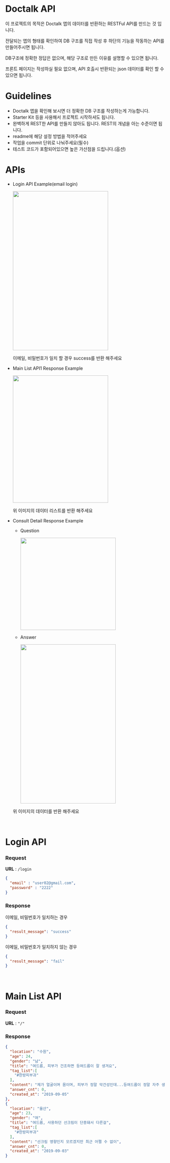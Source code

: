 # Doctalk API
이 프로젝트의 목적은 Doctalk 앱의 데이터를 반환하는 RESTFul API를 만드는 것 입니다.

전달되는 앱의 형태를 확인하여 DB 구조를 직접 작성 후 하단의 기능을 작동하는 API를 만들어주시면 됩니다.

DB구조에 정확한 정답은 없으며, 해당 구조로 만든 이유를 설명할 수 있으면 됩니다.

프론트 페이지는 작성하실 필요 없으며, API 호출시 반환되는 json 데이터를 확인 할 수 있으면 됩니다.

# Guidelines
- Doctalk 앱을 확인해 보시면 더 정확한 DB 구조를 작성하는게 가능합니다.
- Starter Kit 등을 사용해서 프로젝트 시작하셔도 됩니다.
- 완벽하게 REST한 API를 만들지 않아도 됩니다. REST의 개념을 아는 수준이면 됩니다.
- readme에 해당 설정 방법을 적어주세요
- 작업을 commit 단위로 나눠주세요(필수)
- 테스트 코드가 포함되어있으면 높은 가산점을 드립니다.(옵션)

# APIs

- Login API Example(email login)

    <img src="doctalk_login.PNG" width="300" height="500">

    이메일, 비밀번호가 일치 할 경우 success를 반환 해주세요

- Main List API1 Response Example

    <img src="doctalk_main_list.PNG" width="300" height="400">

    위 이미지의 데이터 리스트를 반환 해주세요

- Consult Detail Response Example
    - Question

        <img src="doctalk_question.PNG" width="300" height="290">

    - Answer

        <img src="doctalk_answer.PNG" width="300" height="500">

    위 이미지의 데이터를 반환 해주세요

<br>

# Login API

### Request

**URL** : ```/login```

```json
{
  "email" : "user02@gmail.com",
  "password" : "2222"
}
```

### Response

이메일, 비밀번호가 일치하는 경우

```json
{
  "result_message": "success"
}
```

이메일, 비밀번호가 일치하지 않는 경우

```json
{
  "result_message": "fail"
}
```

<br>

# Main List API

### Request

**URL** : ```"/"```

### Response

```json
{
  "location": "수원",
  "age": 24,
  "gender": "남",
  "title": "여드름, 피부가 건조하면 등여드름이 잘 생겨요",
  "tag_list":[
  	"#한방피부과"
  ],
  "content": "제가 얼굴이며 몸이며, 피부가 정말 악건성인데...등여드름이 정말 자주 생겨요. 바디로션도 꾸준히 바르는데, 심하진 않아도 주기적으로 자잘하게 등여드름이 생기면 어떻게 해결해야 하는 ...",
  "answer_cnt": 0,
  "created_at": "2019-09-05"
},
{
  "location": "울산",
  "age": 23,
  "gender": "여",
  "title": "여드름, 사용하던 선크림이 단종돼서 다른걸",
  "tag_list":[
  	"#한방피부과"
  ],
  "content": "선크림 영향인지 모르겠지만 최근 어쩔 수 없이",
  "answer_cnt": 0,
  "created_at": "2019-09-03"
}
```

